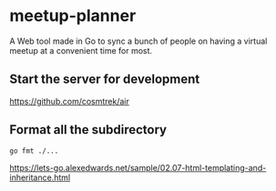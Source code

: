# meetup-planner
A Web tool made in Go to sync a bunch of people on having a virtual meetup at a convenient time for most.

## Start the server for development
https://github.com/cosmtrek/air

## Format all the subdirectory
```
go fmt ./...
```

https://lets-go.alexedwards.net/sample/02.07-html-templating-and-inheritance.html